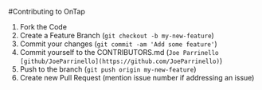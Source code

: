 #Contributing to OnTap

1. Fork the Code
2. Create a Feature Branch (```git checkout -b my-new-feature```)
3. Commit your changes (```git commit -am 'Add some feature'```)
4. Commit yourself to the CONTRIBUTORS.md (```Joe Parrinello [github/JoeParrinello](https://github.com/JoeParrinello)```)
5. Push to the branch (```git push origin my-new-feature```)
6. Create new Pull Request (mention issue number if addressing an issue)
